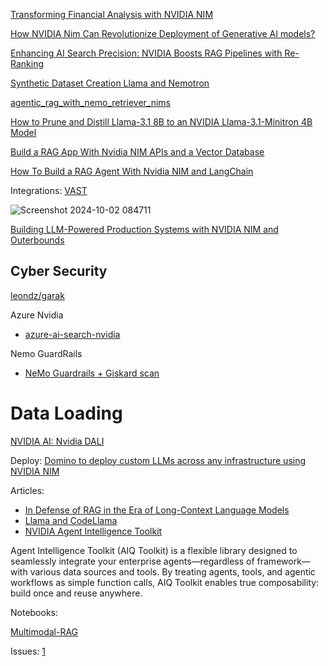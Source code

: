 [Transforming Financial Analysis with NVIDIA NIM](https://developer.nvidia.com/blog/transforming-financial-analysis-with-nvidia-nim/)

[How NVIDIA Nim Can Revolutionize Deployment of Generative AI models?](https://pub.towardsai.net/how-nvidia-nim-can-revolutionize-deployment-of-generative-ai-aba167a106da) 

[Enhancing AI Search Precision: NVIDIA Boosts RAG Pipelines with Re-Ranking](https://blockchain.news/news/enhancing-ai-search-precision-nvidia-boosts-rag-pipelines#google_vignette)


[Synthetic Dataset Creation Llama and Nemotron](https://mer.vin/2024/07/synthetic-dataset-creation-llama-and-nemotron/)

[agentic_rag_with_nemo_retriever_nims](https://github.com/NVIDIA/GenerativeAIExamples/blob/main/notebooks/agentic_rag_with_nemo_retriever_nims.ipynb)


[How to Prune and Distill Llama-3.1 8B to an NVIDIA Llama-3.1-Minitron 4B Model](https://developer.nvidia.com/blog/how-to-prune-and-distill-llama-3-1-8b-to-an-nvidia-llama-3-1-minitron-4b-model/)

[Build a RAG App With Nvidia NIM APIs and a Vector Database](https://thenewstack.io/build-a-rag-app-with-nvidia-nim-apis-and-a-vector-database/)

[How To Build a RAG Agent With Nvidia NIM and LangChain](https://thenewstack.io/how-to-build-a-rag-agent-with-nvidia-nim-and-langchain/)

Integrations:
[VAST](https://blocksandfiles.com/2024/10/01/vast-insightengine/)

![Screenshot 2024-10-02 084711](https://github.com/user-attachments/assets/615e5cd7-507c-431d-9626-4ea2971b4fea)

[Building LLM-Powered Production Systems with NVIDIA NIM and Outerbounds](https://developer.nvidia.com/blog/building-llm-powered-production-systems-with-nvidia-nim-and-outerbounds/)



## Cyber Security
[leondz/garak](https://developer.nvidia.com/blog/nvidia-presents-ai-security-expertise-at-leading-cybersecurity-conferences/)


Azure Nvidia
- [azure-ai-search-nvidia](https://github.com/farzad528/azure-ai-search-python-playground/blob/main/azure-ai-search-nvidia-rag.ipynb)

Nemo GuardRails
- [NeMo Guardrails + Giskard scan](https://docs.giskard.ai/en/stable/integrations/nemoguardrails/nemoguardrails-integration.html)


# Data Loading

[NVIDIA AI: Nvidia DALI](https://www.youtube.com/watch?v=PTWER9HIVHM)


Deploy:
[Domino to deploy custom LLMs across any infrastructure using NVIDIA NIM](https://domino.ai/blogs/domino-data-lab-deploys-custom-llms-nvidia-nim)

Articles:
- [In Defense of RAG in the Era of Long-Context Language Models](https://arxiv.org/html/2409.01666v1)
- [Llama and CodeLlama](https://docs.nvidia.com/nemo-framework/user-guide/latest/llms/llama/index.html)
- [NVIDIA Agent Intelligence Toolkit](https://github.com/NVIDIA/AIQToolkit)

Agent Intelligence Toolkit (AIQ Toolkit) is a flexible library designed to seamlessly integrate your enterprise agents—regardless of framework—with various data sources and tools. By treating agents, tools, and agentic workflows as simple function calls, AIQ Toolkit enables true composability: build once and reuse anywhere.


Notebooks:

[Multimodal-RAG](https://github.com/NVIDIA/GenerativeAIExamples/blob/main/community/multimodal-rag/app.py)


Issues:
[1](https://forums.developer.nvidia.com/t/dli-building-rag-agents-with-llms-unable-to-configure-fast-api/328811)
